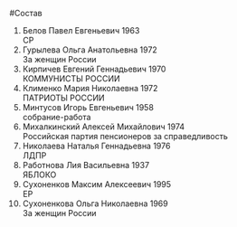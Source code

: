 #Состав
1. Белов Павел Евгеньевич 1963   
    СР
2. Гурылева Ольга Анатольевна 1972   
    За женщин России
3. Кирпичев Евгений Геннадьевич 1970   
    КОММУНИСТЫ РОССИИ
4. Клименко Мария Николаевна 1972   
    ПАТРИОТЫ РОССИИ
5. Минтусов Игорь Евгеньевич 1958   
    собрание-работа
6. Михалкинский Алексей Михайлович 1974   
    Российская партия пенсионеров за справедливость
7. Николаева Наталья Геннадьевна 1976   
    ЛДПР
8. Работнова Лия Васильевна 1937   
    ЯБЛОКО
9. Сухоненков Максим Алексеевич 1995   
    ЕР
10. Сухоненкова Ольга Николаевна 1969   
    За женщин России

